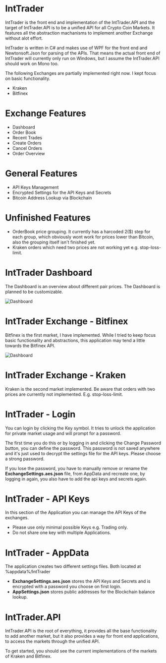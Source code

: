 IntTrader
=============================

IntTrader is the front end and implementation of the IntTrader.API and the target of IntTrader.API is to be a unified API for all Crypto Coin Markets. It features all the abstraction machanisms to implement another Exchange without alot effort.

IntTrader is written in C# and makes use of WPF for the front end and Newtonsoft.Json for parsing of the APIs.
That means the actual front end of IntTrader will currently only run on Windows, but I assume the IntTrader.API should work on Mono too.

The following Exchanges are partially implemented right now. I kept focus on basic functionality.

* Kraken
* Bitfinex

Exchange Features
================
* Dashboard
* Order Book
* Recent Trades
* Create Orders
* Cancel Orders
* Order Overview

General Features
================
* API Keys Management
* Encrypted Settings for the API Keys and Secrets
* Bitcoin Address Lookup via Blockchain

Unfinished Features
================
* OrderBook price grouping. It currently has a harcoded 2($) step for each group, which obviously wont work for prices lower than Bitcoin, also the grouping itself isn't finished yet.
* Kraken orders which need two prices are not working yet e.g. stop-loss-limit.

IntTrader Dashboard
================
The Dashboard is an overview about different pair prices. The Dashboard is planned to be customizable.

![Dashboard](http://upppor.it/8aQ1.png)

IntTrader Exchange - Bitfinex
================
Bitfinex is the first market, I have implemented. While I tried to keep focus basic functionality and abstractions, this application may tend a little towards the Bitfinex API.

![Dashboard](http://upppor.it/4kPX.png)

IntTrader Exchange - Kraken
================
Kraken is the second market implemented.
Be aware that orders with two prices are currently not implemented. E.g. stop-loss-limit.

IntTrader - Login
================
You can login by clicking the Key symbol. It tries to unlock the application for private market usage and will prompt for a password.

The first time you do this or by logging in and clicking the Change Password button, you can define the password.
This password is not saved anywhere and it's just used to decrypt the settings file for the API keys.
Please choose a strong password.

If you lose the password, you have to manually remove or rename the **ExchangeSettings.aes.json** file, from AppData and recreate one, by logging in again, you also have to add the api keys and secrets again.

IntTrader - API Keys
================
In this section of the Application you can manage the API Keys of the exchanges.
* Please use only minimal possible Keys e.g. Trading only.
* Do not share one key with multiple Applications.

IntTrader - AppData
================
The application creates two different settings files. Both located at %appdata%/IntTrader

* **ExchangeSettings.aes.json** stores the API Keys and Secrets and is encrypted with a password you choose on first login.
* **AppSettings.json** stores public addresses for the Blockchain balance lookup.

IntTrader.API
================
IntTrader.API is the root of everything, it provides all the base functionality to add another market, but it also provides a way for front end applications, to access the markets through the unified API.

To get started, you should see the current implementations of the markets of Kraken and Bitfinex.
